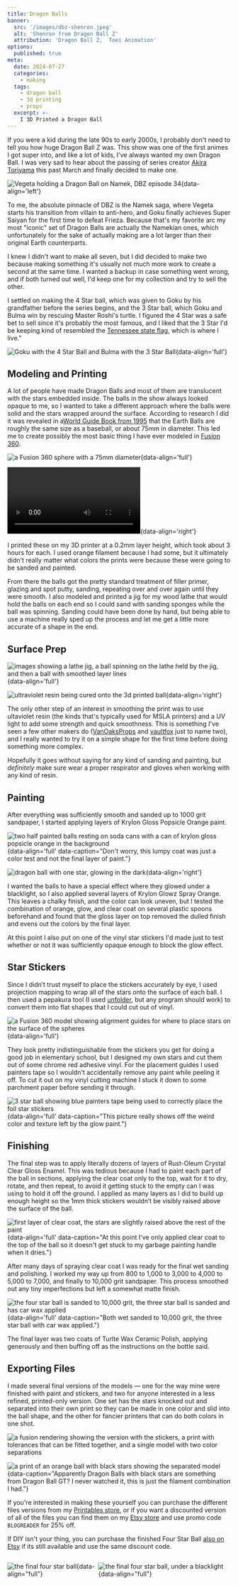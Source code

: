 ```yaml
---
title: Dragon Balls
banner:
  src: '/images/dbz-shenron.jpeg'
  alt: 'Shenron from Dragon Ball Z'
  attribution: 'Dragon Ball Z, 	Toei Animation'
options:
  published: true
meta:
  date: 2024-07-27
  categories:
    - making
  tags:
    - dragon ball
    - 3d printing
    - props
  excerpt: >-
    I 3D Printed a Dragon Ball
---
```


<script>
  import Note from '$components/misc/note.svelte'
</script>

If you were a kid during the late 90s to early 2000s, I probably don't need to tell you how huge Dragon Ball Z was. This show was one of the first animes I got super into, and like a lot of kids, I've always wanted my own Dragon Ball. I was very sad to hear about the passing of series creator [Akira Toriyama](https://en.wikipedia.org/wiki/Akira_Toriyama) this past March and finally decided to make one.

![Vegeta holding a Dragon Ball on Namek, DBZ episode 34](/images/dbz-vegeta-dragon-ball.jpg){data-align='left'}

To me, the absolute pinnacle of DBZ is the Namek saga, where Vegeta starts his transition from villain to anti-hero, and Goku finally achieves Super Saiyan for the first time to defeat Frieza. Because that's my favorite arc my most "iconic" set of Dragon Balls are actually the Namekian ones, which unfortunately for the sake of actually making are a lot larger than their original Earth counterparts.

I knew I didn't want to make all seven, but I did decided to make two because making something it's usually not much more work to create a second at the same time. I wanted a backup in case something went wrong, and if both turned out well, I'd keep one for my collection and try to sell the other.

I settled on making the 4 Star ball, which was given to Goku by his grandfather before the series begins, and the 3 Star ball, which Goku and Bulma win by rescuing Master Roshi's turtle. I figured the 4 Star was a safe bet to sell since it's probably the most famous, and I liked that the 3 Star I'd be keeping kind of resembled the [Tennessee state flag](https://en.wikipedia.org/wiki/Flag_of_Tennessee), which is where I live."

![Goku with the 4 Star Ball and Bulma with the 3 Star Ball](/images/dragon-balls-3-and-4.jpg){data-align='full'}

## Modeling and Printing

A lot of people have made Dragon Balls and most of them are translucent with the stars embedded inside. The balls in the show always looked opaque to me, so I wanted to take a different approach where the balls were solid and the stars wrapped around the surface. According to research I did it was revealed in a[World Guide Book from 1995](https://www.flickr.com/photos/kami_sama_explorer/albums/72157624707509832/) that the Earth Balls are roughly the same size as a baseball, or about 75mm in diameter. This led me to create possibly the most basic thing I have ever modeled in [Fusion 360](https://www.autodesk.com/products/fusion-360/personal).

![a Fusion 360 sphere with a 75mm diameter](/images/dragon-ball-fusion-model.jpg){data-align='full'}

![an OctoPrint time lapse of the ball printing](/images/dragon-ball-3d-print.mp4){data-align='right'}

I printed these on my 3D printer at a 0.2mm layer height, which took about 3 hours for each. I used orange filament because I had some, but it ultimately didn't really matter what colors the prints were because these were going to be sanded and painted.

From there the balls got the pretty standard treatment of filler primer, glazing and spot putty, sanding, repeating over and over again until they were smooth. I also modeled and printed a jig for my wood lathe that would hold the balls on each end so I could sand with sanding sponges while the ball was spinning. Sanding could have been done by hand, but being able to use a machine really sped up the process and let me get a little more accurate of a shape in the end.

## Surface Prep

![images showing a lathe jig, a ball spinning on the lathe held by the jig, and then a ball with smoothed layer lines](/images/dragon-balls-lathe-jig.jpg){data-align='full'}

![ultraviolet resin being cured onto the 3d printed ball](/images/dragon-balls-uv-resin.jpg){data-align='right'}

The only other step of an interest in smoothing the print was to use ultaviolet resin (the kinds that's typically used for MSLA printers) and a UV light to add some strength and quick smoothness. This is something I've seen a few other makers do ([VanOaksProps](https://www.youtube.com/watch?v=qPHIOK4k0PY) and [vaultfox](https://www.youtube.com/watch?v=_w5Wc1ImxDA) just to name two), and I really wanted to try it on a simple shape for the first time before doing something more complex.

<Note title='Be Safe!'>

Hopefully it goes without saying for any kind of sanding and painting, but _definitely_ make sure wear a proper respirator and gloves when working with any kind of resin.

</Note>

## Painting

After everything was sufficiently smooth and sanded up to 1000 grit sandpaper, I started applying layers of Krylon Gloss Popsicle Orange paint.

![two half painted balls resting on soda cans with a can of krylon gloss popsicle orange in the background](/images/dragon-balls-krylon-popsicle-orange.jpg){data-align='full' data-caption="Don't worry, this lumpy coat was just a color test and not the final layer of paint."}

![dragon ball with one star, glowing in the dark](/images/dragon-ball-glow-paint.jpg){data-align='right'}

I wanted the balls to have a special effect where they glowed under a blacklight, so I also applied several layers of Krylon Glowz Spray Orange. This leaves a chalky finish, and the color can look uneven, but I tested the combination of orange, glow, and clear coat on several plastic spoons beforehand and found that the gloss layer on top removed the dulled finish and evens out the colors by the final layer.

At this point I also put on one of the vinyl star stickers I'd made just to test whether or not it was sufficiently opaque enough to block the glow effect.

## Star Stickers

Since I didn’t trust myself to place the stickers accurately by eye, I used projection mapping to wrap all of the stars onto the surface of each ball. I then used a pepakura tool (I used [unfolder](https://www.unfolder.app/), but any program should work) to convert them into flat shapes that I could cut out of vinyl.

![a Fusion 360 model showing alignment guides for where to place stars on the surface of the spheres](/images/dragon-balls-star-templates.jpg){data-align='full'}

They look pretty indistinguishable from the stickers you get for doing a good job in elementary school, but I designed my own stars and cut them out of some chrome red adhesive vinyl. For the placement guides I used painters tape so I wouldn't accidentally remove any paint while peeling it off. To cut it out on my vinyl cutting machine I stuck it down to some parchment paper before sending it through.

![3 star ball showing blue painters tape being used to correctly place the foil star stickers](/images/dragon-ball-tape-alignment.jpg){data-align='full' data-caption="This picture really shows off the weird color and texture left by the glow paint."}

## Finishing

The final step was to apply literally dozens of layers of Rust-Oleum Crystal Clear Gloss Enamel. This was tedious because I had to paint each part of the ball in sections, applying the clear coat only to the top, wait for it to dry, rotate, and then repeat, to avoid it getting stuck to the empty can I was using to hold it off the ground. I applied as many layers as I did to build up enough height so the 1mm thick stickers wouldn’t be visibly raised above the surface of the ball.

![first layer of clear coat, the stars are slightly raised above the rest of the paint](/images/dragon-ball-clear-coat.jpg){data-align='full' data-caption="At this point I've only applied clear coat to the top of the ball so it doesn't get stuck to my garbage painting handle when it dries."}

After many days of spraying clear coat I was ready for the final wet sanding and polishing. I worked my way up from 800 to 1,000 to 3,000 to 4,000 to 5,000 to 7,000, and finally to 10,000 grit sandpaper. This process smoothed out any tiny imperfections but left a somewhat matte finish.

![the four star ball is sanded to 10,000 grit, the three star ball is sanded and has car wax applied](/images/dragon-ball-sanded-vs-polished.jpg){data-align='full' data-caption="Both wet sanded to 10,000 grit, the three star ball with car wax applied."}

The final layer was two coats of Turlte Wax Ceramic Polish, applying generously and then buffing off as the instructions on the bottle said.

## Exporting Files

I made several final versions of the models — one for the way mine were finished with paint and stickers, and two for anyone interested in a less refined, printed-only version. One set has the stars knocked out and separated into their own print so they can be made in one color and slid into the ball shape, and the other for fancier printers that can do both colors in one shot.

![a fusion rendering showing the version with the stickers, a print with tolerances that can be fitted together, and a single model with two color separations](/images/dragon-balls-file-exports.jpg)

![a print of an orange ball with black stars showing the separated model](/images/dragon-balls-separated-print.jpg){data-caption="Apparently Dragon Balls with black stars are something from Dragon Ball GT? I never watched it, this is just the filament combination I had."}

If you're interested in making these yourself you can purchase the different files versions from my [Printables store](https://www.printables.com/@ryanfiller_2065793/store), or if you want a discounted version of all of the files you can find them on my [Etsy store](https://www.etsy.com/listing/1754191625/dragon-balls-3d-files) and use promo code `BLOGREADER` for 25% off.

If DIY isn't your thing, you can purchase the finished Four Star Ball [also on Etsy](https://www.etsy.com/listing/1788535449/four-star-dragon-ball-glow-in-the-dark) if its still available and use the same discount code.

<!-- TODO - image comparison component -->

<div style="display: flex;"> 

  ![the final four star ball](/images/dragon-ball-final.jpg){data-align="full"}

  ![the final four star ball, under a blacklight](/images/dragon-ball-final-glow.jpg){data-align="full"}

</div> 
